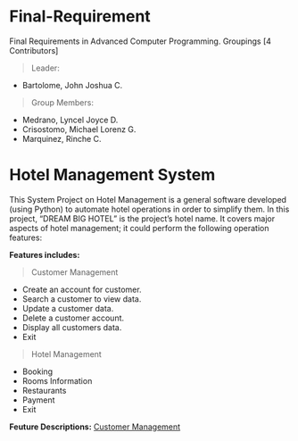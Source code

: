 # Final-Requirement
Final Requirements in Advanced Computer Programming. Groupings [4 Contributors]

> Leader:
  - Bartolome, John Joshua C.
> Group Members:
  - Medrano, Lyncel Joyce D.
  - Crisostomo, Michael Lorenz G.
  - Marquinez, Rinche C.
  
# Hotel Management System

This System Project on Hotel Management is a general software developed (using Python) to automate hotel operations in order to simplify them. In this project, “DREAM BIG HOTEL” is the project’s hotel name. It covers major aspects of hotel management; it could perform the following operation features:

**Features includes:**
> Customer Management
  - Create an account for customer.
  - Search a customer to view data.
  - Update a customer data.
  - Delete a customer account.
  - Display all customers data.
  - Exit

> Hotel Management
  - Booking
  - Rooms Information
  - Restaurants
  - Payment
  - Exit
 
 **Feuture Descriptions:**
 <u>Customer Management</u>
 
 
 
 
 
 
 
 
 
 
 
 
 
 
 
